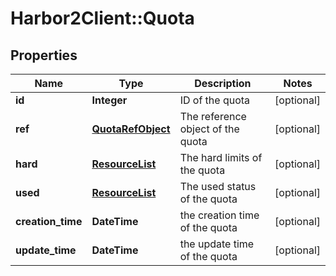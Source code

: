 # Harbor2Client::Quota

## Properties
Name | Type | Description | Notes
------------ | ------------- | ------------- | -------------
**id** | **Integer** | ID of the quota | [optional] 
**ref** | [**QuotaRefObject**](QuotaRefObject.md) | The reference object of the quota | [optional] 
**hard** | [**ResourceList**](ResourceList.md) | The hard limits of the quota | [optional] 
**used** | [**ResourceList**](ResourceList.md) | The used status of the quota | [optional] 
**creation_time** | **DateTime** | the creation time of the quota | [optional] 
**update_time** | **DateTime** | the update time of the quota | [optional] 


